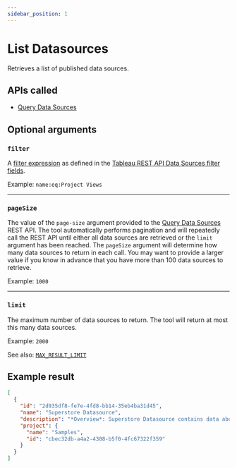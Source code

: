 ```yaml
---
sidebar_position: 1
---
```


# List Datasources

Retrieves a list of published data sources.

## APIs called

- [Query Data Sources](https://help.tableau.com/current/api/rest_api/en-us/REST/rest_api_ref_data_sources.htm#query_data_sources)

## Optional arguments

### `filter`

A
[filter expression](https://help.tableau.com/current/api/rest_api/en-us/REST/rest_api_concepts_filtering_and_sorting.htm)
as defined in the
[Tableau REST API Data Sources filter fields](https://help.tableau.com/current/api/rest_api/en-us/REST/rest_api_concepts_filtering_and_sorting.htm#datasources).

Example: `name:eq:Project Views`

<hr />

### `pageSize`

The value of the `page-size` argument provided to the
[Query Data Sources](https://help.tableau.com/current/api/rest_api/en-us/REST/rest_api_ref_data_sources.htm#query_data_sources)
REST API. The tool automatically performs pagination and will repeatedly call the REST API until
either all data sources are retrieved or the `limit` argument has been reached. The `pageSize`
argument will determine how many data sources to return in each call. You may want to provide a
larger value if you know in advance that you have more than 100 data sources to retrieve.

Example: `1000`

<hr />

### `limit`

The maximum number of data sources to return. The tool will return at most this many data sources.

Example: `2000`

See also: [`MAX_RESULT_LIMIT`](../configuration/mcp-config/optional.md#max_result_limit)

## Example result

```json
[
  {
    "id": "2d935df8-fe7e-4fd8-bb14-35eb4ba31d45",
    "name": "Superstore Datasource",
    "description": "*Overview*: Superstore Datasource contains data about your profit and sales\n\n*What is a Row of Data?* Each row of data corresponds to a unique order.",
    "project": {
      "name": "Samples",
      "id": "cbec32db-a4a2-4308-b5f0-4fc67322f359"
    }
  }
]
```
